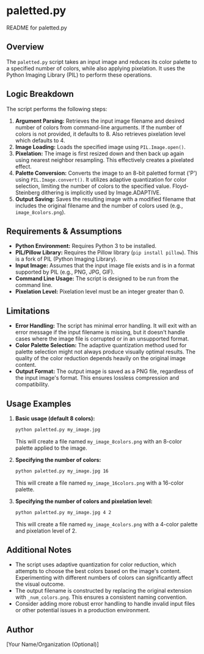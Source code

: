 # paletted.py

README for paletted.py

## Overview

The `paletted.py` script takes an input image and reduces its color palette to a specified number of colors, while also applying pixelation. It uses the Python Imaging Library (PIL) to perform these operations.

## Logic Breakdown

The script performs the following steps:

1.  **Argument Parsing:** Retrieves the input image filename and desired number of colors from command-line arguments. If the number of colors is not provided, it defaults to 8. Also retrieves pixelation level which defaults to 4.
2.  **Image Loading:** Loads the specified image using `PIL.Image.open()`. 
3.  **Pixelation:** The image is first resized down and then back up again using nearest neighbor resampling. This effectively creates a pixelated effect.
4.  **Palette Conversion:** Converts the image to an 8-bit paletted format ('P') using `PIL.Image.convert()`. It utilizes adaptive quantization for color selection, limiting the number of colors to the specified value. Floyd-Steinberg dithering is implicitly used by Image.ADAPTIVE.
5.  **Output Saving:** Saves the resulting image with a modified filename that includes the original filename and the number of colors used (e.g., `image_8colors.png`).

## Requirements & Assumptions

*   **Python Environment:** Requires Python 3 to be installed.
*   **PIL/Pillow Library:**  Requires the Pillow library (`pip install pillow`). This is a fork of PIL (Python Imaging Library).
*   **Input Image:** Assumes that the input image file exists and is in a format supported by PIL (e.g., PNG, JPG, GIF). 
*   **Command Line Usage:** The script is designed to be run from the command line.
*   **Pixelation Level:** Pixelation level must be an integer greater than 0.

## Limitations

*   **Error Handling:**  The script has minimal error handling. It will exit with an error message if the input filename is missing, but it doesn't handle cases where the image file is corrupted or in an unsupported format.
*   **Color Palette Selection:** The adaptive quantization method used for palette selection might not always produce visually optimal results.  The quality of the color reduction depends heavily on the original image content.
*   **Output Format:** The output image is saved as a PNG file, regardless of the input image's format. This ensures lossless compression and compatibility.

## Usage Examples

1.  **Basic usage (default 8 colors):**
    ```bash
    python paletted.py my_image.jpg
    ```
    This will create a file named `my_image_8colors.png` with an 8-color palette applied to the image.

2.  **Specifying the number of colors:**
    ```bash
    python paletted.py my_image.jpg 16
    ```
    This will create a file named `my_image_16colors.png` with a 16-color palette.

3.  **Specifying the number of colors and pixelation level:**
    ```bash
    python paletted.py my_image.jpg 4 2
    ```
    This will create a file named `my_image_4colors.png` with a 4-color palette and pixelation level of 2.

## Additional Notes

*   The script uses adaptive quantization for color reduction, which attempts to choose the best colors based on the image's content.  Experimenting with different numbers of colors can significantly affect the visual outcome.
*   The output filename is constructed by replacing the original extension with `_num_colors.png`. This ensures a consistent naming convention.
*   Consider adding more robust error handling to handle invalid input files or other potential issues in a production environment.

## Author

[Your Name/Organization (Optional)]

